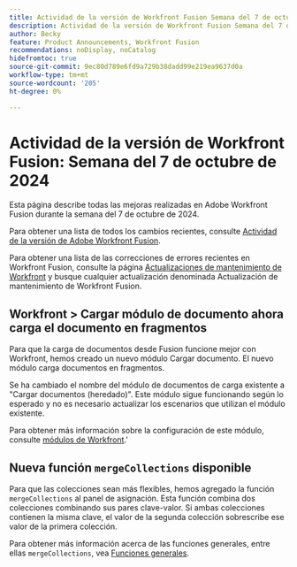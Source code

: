 ```yaml
---
title: Actividad de la versión de Workfront Fusion Semana del 7 de octubre de 2024
description: Actividad de la versión de Workfront Fusion Semana del 7 de octubre de 2024
author: Becky
feature: Product Announcements, Workfront Fusion
recommendations: noDisplay, noCatalog
hidefromtoc: true
source-git-commit: 9ec80d789e6fd9a729b38dadd99e219ea9637d0a
workflow-type: tm+mt
source-wordcount: '205'
ht-degree: 0%

---
```


# Actividad de la versión de Workfront Fusion: Semana del 7 de octubre de 2024

Esta página describe todas las mejoras realizadas en Adobe Workfront Fusion durante la semana del 7 de octubre de 2024.

Para obtener una lista de todos los cambios recientes, consulte [Actividad de la versión de Adobe Workfront Fusion](../../../product-announcements/product-releases/fusion-release-activity/fusion-release-activity.md).

Para obtener una lista de las correcciones de errores recientes en Workfront Fusion, consulte la página [Actualizaciones de mantenimiento de Workfront](https://experienceleague.adobe.com/docs/workfront-known-issues/releases/current-updates.html) y busque cualquier actualización denominada Actualización de mantenimiento de Workfront Fusion.

## Workfront > Cargar módulo de documento ahora carga el documento en fragmentos

Para que la carga de documentos desde Fusion funcione mejor con Workfront, hemos creado un nuevo módulo Cargar documento. El nuevo módulo carga documentos en fragmentos.

Se ha cambiado el nombre del módulo de documentos de carga existente a &quot;Cargar documentos (heredado)&quot;. Este módulo sigue funcionando según lo esperado y no es necesario actualizar los escenarios que utilizan el módulo existente.

Para obtener más información sobre la configuración de este módulo, consulte [módulos de Workfront](/help/quicksilver/workfront-fusion/apps-and-their-modules/workfront-modules.md#actions).&#39;

## Nueva función `mergeCollections` disponible

Para que las colecciones sean más flexibles, hemos agregado la función `mergeCollections` al panel de asignación. Esta función combina dos colecciones combinando sus pares clave-valor. Si ambas colecciones contienen la misma clave, el valor de la segunda colección sobrescribe ese valor de la primera colección.

Para obtener más información acerca de las funciones generales, entre ellas `mergeCollections`, vea [Funciones generales](/help/quicksilver/workfront-fusion/functions/general-functions.md).

